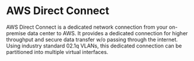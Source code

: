 # AWS Direct Connect

AWS Direct Connect is a dedicated network connection from your on-premise data center to AWS. It provides a dedicated connection for higher throughput and secure data transfer w/o passing through the internet. Using industry standard 02.1q VLANs, this dedicated connection can be partitioned into multiple virtual interfaces.
